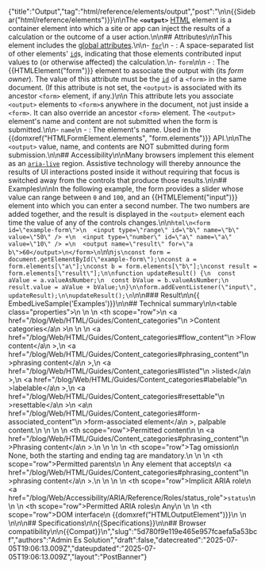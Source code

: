 {"title":"Output","tag":"html/reference/elements/output","post":"\n\n{{Sidebar(\"html/reference/elements\")}}\n\nThe **`<output>`** [HTML](/blog/Web/HTML) element is a container element into which a site or app can inject the results of a calculation or the outcome of a user action.\n\n## Attributes\n\nThis element includes the [global attributes](/blog/Web/HTML/Reference/Global_attributes).\n\n- [`for`](/blog/Web/HTML/Reference/Attributes/for)\n  - : A space-separated list of other elements' [`id`](/blog/Web/HTML/Reference/Global_attributes/id)s, indicating that those elements contributed input values to (or otherwise affected) the calculation.\n- `form`\n\n  - : The {{HTMLElement(\"form\")}} element to associate the output with (its _form owner_). The value of this attribute must be the [`id`](/blog/Web/HTML/Reference/Global_attributes/id) of a `<form>` in the same document. (If this attribute is not set, the `<output>` is associated with its ancestor `<form>` element, if any.)\n\n    This attribute lets you associate `<output>` elements to `<form>`s anywhere in the document, not just inside a `<form>`. It can also override an ancestor `<form>` element. The `<output>` element's name and content are not submitted when the form is submitted.\n\n- `name`\n  - : The element's name. Used in the {{domxref(\"HTMLFormElement.elements\", \"form.elements\")}} API.\n\nThe `<output>` value, name, and contents are NOT submitted during form submission.\n\n## Accessibility\n\nMany browsers implement this element as an [`aria-live`](/blog/Web/Accessibility/ARIA/Guides/Live_regions) region. Assistive technology will thereby announce the results of UI interactions posted inside it without requiring that focus is switched away from the controls that produce those results.\n\n## Examples\n\nIn the following example, the form provides a slider whose value can range between `0` and `100`, and an {{HTMLElement(\"input\")}} element into which you can enter a second number. The two numbers are added together, and the result is displayed in the `<output>` element each time the value of any of the controls changes.\n\n```html\n<form id=\"example-form\">\n  <input type=\"range\" id=\"b\" name=\"b\" value=\"50\" /> +\n  <input type=\"number\" id=\"a\" name=\"a\" value=\"10\" /> =\n  <output name=\"result\" for=\"a b\">60</output>\n</form>\n```\n\n```js\nconst form = document.getElementById(\"example-form\");\nconst a = form.elements[\"a\"];\nconst b = form.elements[\"b\"];\nconst result = form.elements[\"result\"];\n\nfunction updateResult() {\n  const aValue = a.valueAsNumber;\n  const bValue = b.valueAsNumber;\n  result.value = aValue + bValue;\n}\n\nform.addEventListener(\"input\", updateResult);\n\nupdateResult();\n```\n\n### Result\n\n{{ EmbedLiveSample('Examples')}}\n\n## Technical summary\n\n<table class=\"properties\">\n  <tbody>\n    <tr>\n      <th scope=\"row\">\n        <a href=\"/blog/Web/HTML/Guides/Content_categories\"\n          >Content categories</a\n        >\n      </th>\n      <td>\n        <a href=\"/blog/Web/HTML/Guides/Content_categories#flow_content\"\n          >Flow content</a\n        >,\n        <a href=\"/blog/Web/HTML/Guides/Content_categories#phrasing_content\"\n          >phrasing content</a\n        >,\n        <a href=\"/blog/Web/HTML/Guides/Content_categories#listed\"\n          >listed</a\n        >,\n        <a href=\"/blog/Web/HTML/Guides/Content_categories#labelable\"\n          >labelable</a\n        >,\n        <a href=\"/blog/Web/HTML/Guides/Content_categories#resettable\"\n          >resettable</a\n        >\n        <a\n          href=\"/blog/Web/HTML/Guides/Content_categories#form-associated_content\"\n          >form-associated element</a\n        >, palpable content.\n      </td>\n    </tr>\n    <tr>\n      <th scope=\"row\">Permitted content</th>\n      <td>\n        <a href=\"/blog/Web/HTML/Guides/Content_categories#phrasing_content\"\n          >Phrasing content</a\n        >.\n      </td>\n    </tr>\n    <tr>\n      <th scope=\"row\">Tag omission</th>\n      <td>None, both the starting and ending tag are mandatory.</td>\n    </tr>\n    <tr>\n      <th scope=\"row\">Permitted parents</th>\n      <td>\n        Any element that accepts\n        <a href=\"/blog/Web/HTML/Guides/Content_categories#phrasing_content\"\n          >phrasing content</a\n        >.\n      </td>\n    </tr>\n    <tr>\n      <th scope=\"row\">Implicit ARIA role</th>\n      <td><a href=\"/blog/Web/Accessibility/ARIA/Reference/Roles/status_role\"><code>status</code></a></td>\n    </tr>\n    <tr>\n      <th scope=\"row\">Permitted ARIA roles</th>\n      <td>Any</td>\n    </tr>\n    <tr>\n      <th scope=\"row\">DOM interface</th>\n      <td>{{domxref(\"HTMLOutputElement\")}}</td>\n    </tr>\n  </tbody>\n</table>\n\n## Specifications\n\n{{Specifications}}\n\n## Browser compatibility\n\n{{Compat}}\n","slug":"5d780f9e119e465e957fcaefa5a53bcf","authors":"Admin Es Solution","draft":false,"datecreated":"2025-07-05T19:06:13.009Z","dateupdated":"2025-07-05T19:06:13.009Z","layout":"PostBanner"}